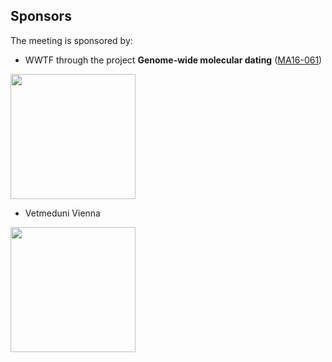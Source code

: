 ## Sponsors

The meeting is sponsored by:
* WWTF through the project **Genome-wide molecular dating** ([MA16-061](https://www.wwtf.at/programmes/mathematics/MA16-061/index.php?lang=EN))<br/>
<img src="https://www.wwtf.at/jpeto_cache/wwtf_english_RGB_web.jpg" height="200">

* Vetmeduni Vienna <br/>
<img src="https://wildenachbarn.at/sites/stadtwildtiere.ch/files/system/Dateien/Wien/Vetmeduni%20Logo.jpg" height="200">
